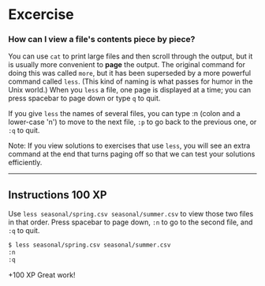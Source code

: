 # Excercise

### How can I view a file's contents piece by piece?

You can use `cat` to print large files and then scroll through the output, but it is usually more convenient to **page** the output. The original command for doing this was called `more`, but it has been superseded by a more powerful command called `less`. (This kind of naming is what passes for humor in the Unix world.) When you `less` a file, one page is displayed at a time; you can press spacebar to page down or type `q` to quit.

If you give `less` the names of several files, you can type :n (colon and a lower-case 'n') to move to the next file, `:p` to go back to the previous one, or `:q` to quit.

Note: If you view solutions to exercises that use `less`, you will see an extra command at the end that turns paging off so that we can test your solutions efficiently.


---------------------------------------
Instructions            100 XP
---------------------------------------
Use `less seasonal/spring.csv seasonal/summer.csv` to view those two files in that order. Press spacebar to page down, `:n` to go to the second file, and `:q` to quit.
```bash
$ less seasonal/spring.csv seasonal/summer.csv
:n
:q
```


 +100 XP
Great work!
